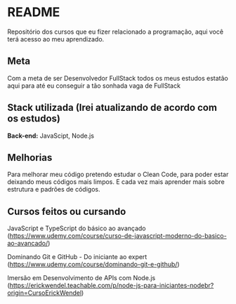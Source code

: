 
# README

Repositório dos cursos que eu fizer relacionado a programação, aqui você terá acesso ao meu aprendizado.

## Meta

Com a meta de ser Desenvolvedor FullStack todos os meus estudos estatão aqui para até eu conseguir a tão sonhada vaga de FullStack

## Stack utilizada (Irei atualizando de acordo com os estudos)

**Back-end:** JavaScipt, Node.js


## Melhorias

Para melhorar meu código pretendo estudar o Clean Code, para poder estar deixando meus códigos mais limpos. E cada vez mais aprender mais sobre estrutura e padrões de códigos.

## Cursos feitos ou cursando

JavaScript e TypeScript do básico ao avançado
(https://www.udemy.com/course/curso-de-javascript-moderno-do-basico-ao-avancado/)

Dominando Git e GitHub - Do iniciante ao expert
(https://www.udemy.com/course/dominando-git-e-github/)

Imersão em Desenvolvimento de APIs com Node.js
(https://erickwendel.teachable.com/p/node-js-para-iniciantes-nodebr?origin=CursoErickWendel)
